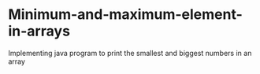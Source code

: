 # Minimum-and-maximum-element-in-arrays
Implementing java program to print the smallest and biggest numbers in an array
